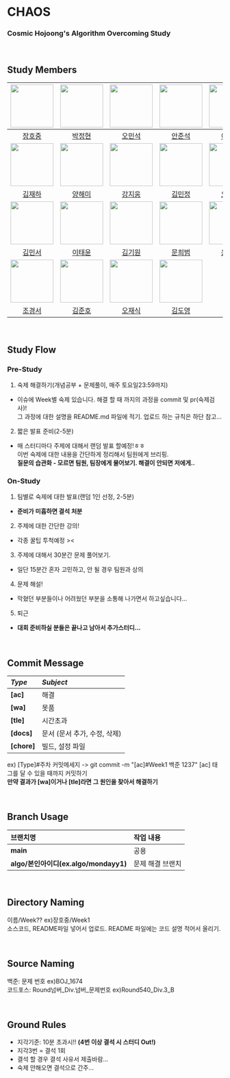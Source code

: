 # CHAOS
### Cosmic Hojoong's Algorithm Overcoming Study

</br>

## Study Members
|<img src="https://avatars.githubusercontent.com/u/128250130?v=4" width="100" height="100"/>|<img src="https://avatars.githubusercontent.com/u/55152597?v=4" width="100" height="100"/>|<img src="https://avatars.githubusercontent.com/u/68336833?v=4" width="100" height="100"/>|<img src="https://avatars.githubusercontent.com/u/41678838?v=4" width="100" height="100"/>|<img src="https://avatars.githubusercontent.com/u/75784807?v=4" width="100" height="100"/>|<img src="https://avatars.githubusercontent.com/u/85085804?v=4" width="100" height="100"/>
|:-:|:-:|:-:|:-:|:-:|:-:|
|[장호중](https://github.com/mondayy1)|[박정현](https://github.com/BiteSnail)|[오민석](https://github.com/minseok-oh)|[안준석](https://github.com/Rahahhaaa)|[이동율](https://github.com/leedongyull)|[복무창](https://github.com/bokob)|
|<img src="https://avatars.githubusercontent.com/u/128571125?s=400&u=a8dcb208498e3bbef65d196740552fcb4d3bafab&v=4" width="100" height="100"/>|<img src="https://avatars.githubusercontent.com/u/107767152?v=4" width="100" height="100"/>|<img src="https://avatars.githubusercontent.com/u/107825793?v=4" width="100" height="100"/>|<img src="https://avatars.githubusercontent.com/u/80758613?v=4" width="100" height="100"/>|<img src="https://avatars.githubusercontent.com/u/107828202?v=4" width="100" height="100"/>|<img src="https://avatars.githubusercontent.com/u/107869024?v=4" width="100" height="100"/>|
|[김재하](https://github.com/kjh3291)|[양해미](https://github.com/yanghaemi)|[강지웅](https://github.com/KangJiUng)|[김민정](https://github.com/Minnnning)|[오현지](https://github.com/Hyunjiiing)|[송영은](https://github.com/songyeongeun)|
|<img src="https://search.pstatic.net/common/?src=http%3A%2F%2Fblogfiles.naver.net%2F20141211_87%2Fapple8223_1418260372201mThxF_JPEG%2F1321396651560.jpg&type=sc960_832" width="100" height="100"/>|<img src="https://avatars.githubusercontent.com/u/107831875?v=4" width="100" height="100"/>|<img src="https://avatars.githubusercontent.com/u/74997112?v=4" width="100" height="100"/>|<img src="" width="100" height="100"/>|<img src="https://avatars.githubusercontent.com/u/47267113?v=4" width="100" height="100"/>|<img src="" width="100" height="100"/>|
|[김민서](https://github.com/kmingseo)|[이태윤](https://github.com/troymerai)|[김기원](https://github.com/kiuuon)|[문희범](https://github.com/KorBasilion)|[윤정섭](https://github.com/jithhuP)|[이준석]()|
|<img src="" width="100" height="100"/>|<img src="https://avatars.githubusercontent.com/u/87304269?v=4" width="100" height="100"/>|<img src="https://avatars.githubusercontent.com/u/96814750?v=4" width="100" height="100"/>|<img src="https://avatars.githubusercontent.com/u/74997144?v=4" width="100" height="100"/>|
|[조경서](https://github.com/gyseong)|[김준호](https://github.com/junhoprog)|[오재식](https://github.com/ohjaesik)|[김도영](https://github.com/Doyoung01)|

</br>

## Study Flow
### Pre-Study
1. 숙제 해결하기(개념공부 + 문제풀이, 매주 토요일23:59까지)
* 이슈에 Week별 숙제 있습니다. 해결 할 때 까지의 과정을 commit 및 pr(숙제검사)!</br>
그 과정에 대한 설명을 README.md 파일에 적기. 업로드 하는 규칙은 하단 참고... 
2. 짧은 발표 준비(2-5분)
* 매 스터디마다 주제에 대해서 랜덤 발표 할예정!ㅎㅎ</br>이번 숙제에 대한 내용을 간단하게 정리해서 팀원에게 브리핑.</br>
**질문의 습관화 - 모르면 팀원, 팀장에게 물어보기. 해결이 안되면 저에게..**
### On-Study
1. 팀별로 숙제에 대한 발표(랜덤 1인 선정, 2-5분)
* **준비가 미흡하면 결석 처분**
2. 주제에 대한 간단한 강의!
* 각종 꿀팁 투척예정 ><
3. 주제에 대해서 30분간 문제 풀어보기.
* 일단 15분간 혼자 고민하고, 안 될 경우 팀원과 상의
4. 문제 해설!
* 막혔던 부분들이나 어려웠던 부분을 소통해 나가면서 하고싶습니다...
5. 퇴근
* **대회 준비하실 분들은 끝나고 남아서 추가스터디...**

</br>

## Commit Message
|*Type*|*Subject*|
|:---|:---|
|**[ac]**|해결|
|**[wa]**|못품|
|**[tle]**|시간초과|
|**[docs]**|문서 (문서 추가, 수정, 삭제)|
|**[chore]**|빌드, 설정 파일|

ex) [Type]#주차 커밋메세지 -> git commit -m "[ac]#Week1 백준 1237"
[ac] 태그를 달 수 있을 때까지 커밋하기   
**만약 결과가 [wa]이거나 [tle]라면 그 원인을 찾아서 해결하기**

</br>

## Branch Usage
|브랜치명|작업 내용|
|:---|:---|
|**main**|공용|
|**algo/본인아이디(ex.algo/mondayy1)**|문제 해결 브랜치|

</br>

## Directory Naming
이름/Week?? ex)장호중/Week1 </br>
소스코드, README파일 넣어서 업로드. README 파일에는 코드 설명 적어서 올리기.

</br>

## Source Naming
백준: 문제 번호 ex)BOJ_1674 </br>
코드포스: Round넘버_Div.넘버_문제번호 ex)Round540_Div.3_B

</br>

## Ground Rules
* 지각기준: 10분 초과시!! **(4번 이상 결석 시 스터디 Out!)**
* 지각3번 = 결석 1회
* 결석 할 경우 결석 사유서 제출바람...
* 숙제 안해오면 결석으로 간주...

</br>

